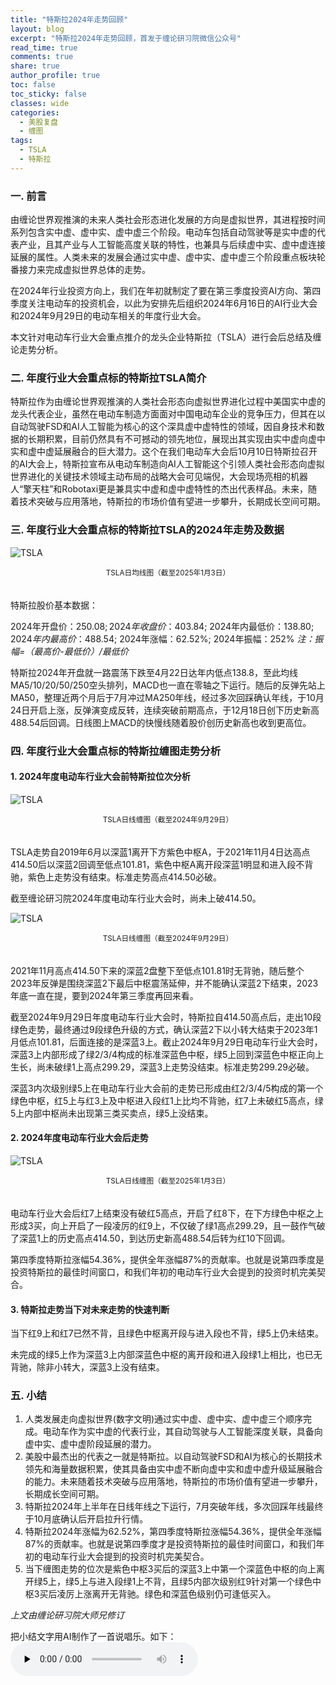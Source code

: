 ```yaml
---
title: "特斯拉2024年走势回顾"
layout: blog
excerpt: "特斯拉2024年走势回顾，首发于缠论研习院微信公众号"
read_time: true
comments: true
share: true
author_profile: true
toc: false
toc_sticky: false
classes: wide
categories:
  - 美股复盘
  - 缠图
tags:
  - TSLA
  - 特斯拉
---
```


### 一. 前言

由缠论世界观推演的未来人类社会形态进化发展的方向是虚拟世界，其进程按时间系列包含实中虚、虚中实、虚中虚三个阶段。电动车包括自动驾驶等是实中虚的代表产业，且其产业与人工智能高度关联的特性，也兼具与后续虚中实、虚中虚连接延展的属性。人类未来的发展会通过实中虚、虚中实、虚中虚三个阶段重点板块轮番接力来完成虚拟世界总体的走势。

在2024年行业投资方向上，我们在年初就制定了要在第三季度投资AI方向、第四季度关注电动车的投资机会，以此为安排先后组织2024年6月16日的AI行业大会和2024年9月29日的电动车相关的年度行业大会。

本文针对电动车行业大会重点推介的龙头企业特斯拉（TSLA）进行会后总结及缠论走势分析。

### 二. 年度行业大会重点标的特斯拉TSLA简介

特斯拉作为由缠论世界观推演的人类社会形态向虚拟世界进化过程中美国实中虚的龙头代表企业，虽然在电动车制造方面面对中国电动车企业的竞争压力，但其在以自动驾驶FSD和AI人工智能为核心的这个深具虚中虚特性的领域，因自身技术和数据的长期积累，目前仍然具有不可撼动的领先地位，展现出其实现由实中虚向虚中实和虚中虚延展融合的巨大潜力。这个在我们电动车大会后10月10日特斯拉召开的AI大会上，特斯拉宣布从电动车制造向AI人工智能这个引领人类社会形态向虚拟世界进化的关键技术领域主动布局的战略大会可见端倪，大会现场亮相的机器人“擎天柱”和Robotaxi更是兼具实中虚和虚中虚特性的杰出代表样品。未来，随着技术突破与应用落地，特斯拉的市场价值有望进一步攀升，长期成长空间可期。

### 三. 年度行业大会重点标的特斯拉TSLA的2024年走势及数据

![TSLA](https://image.olim.cc/2025/tsla-20250103-day-j.jpeg)
<small><center>TSLA日均线图（截至2025年1月3日）</center></small>　

特斯拉股价基本数据：

2024年开盘价：$250.08; 2024年收盘价：$403.84; 2024年内最低价：$138.80; 2024年内最高价：$488.54; 2024年涨幅：62.52%; 2024年振幅：252% *注：振幅=（最高价-最低价）/最低价*

特斯拉2024年开盘就一路震荡下跌至4月22日达年内低点138.8，至此均线MA5/10/20/50/250空头排列，MACD也一直在零轴之下运行。随后的反弹先站上MA50，整理近两个月后于7月冲过MA250年线，经过多次回踩确认年线，于10月24日开启上涨，反弹演变成反转，连续突破前期高点，于12月18日创下历史新高488.54后回调。日线图上MACD的快慢线随着股价创历史新高也收到更高位。

### 四. 年度行业大会重点标的特斯拉缠图走势分析

#### 1. 2024年度电动车行业大会前特斯拉位次分析

![TSLA](https://image.olim.cc/2025/tsla-20240929-day-full.jpeg)
<small><center>TSLA日线缠图（截至2024年9月29日）</center></small>　

TSLA走势自2019年6月以深蓝1离开下方紫色中枢A，于2021年11月4日达高点414.50后以深蓝2回调至低点101.81，紫色中枢A离开段深蓝1明显和进入段不背驰，紫色上走势没有结束。标准走势高点414.50必破。

截至缠论研习院2024年度电动车行业大会时，尚未上破414.50。

![TSLA](https://image.olim.cc/2025/tsla-20240929-day-c.jpeg)
<small><center>TSLA日线缠图（截至2024年9月29日）</center></small>　

2021年11月高点414.50下来的深蓝2盘整下至低点101.81时无背驰，随后整个2023年反弹是围绕深蓝2下最后中枢震荡延伸，并不能确认深蓝2下结束，2023年底一直在提，要到2024年第三季度再回来看。

截至2024年9月29日年度电动车行业大会时，特斯拉自414.50高点后，走出10段绿色走势，最终通过9段绿色升级的方式，确认深蓝2下以小转大结束于2023年1月低点101.81，后面连接的是深蓝3上。截止2024年9月29日电动车行业大会时，深蓝3上内部形成了绿2/3/4构成的标准深蓝色中枢，绿5上回到深蓝色中枢正向上生长，尚未破绿1上高点299.29，深蓝3上走势没结束。标准走势299.29必破。

深蓝3内次级别绿5上在电动车行业大会前的走势已形成由红2/3/4/5构成的第一个绿色中枢，红5上与红3上及中枢进入段红1上比均不背驰，红7上未破红5高点，绿5上内部中枢尚未出现第三类买卖点，绿5上没结束。

#### 2. 2024年度电动车行业大会后走势

![TSLA](https://image.olim.cc/2025/tsla-20250105-day-hg.jpeg)
<small><center>TSLA日线缠图（截至2025年1月3日）</center></small>　

电动车行业大会后红7上结束没有破红5高点，开启了红8下，在下方绿色中枢之上形成3买，向上开启了一段凌厉的红9上，不仅破了绿1高点299.29，且一鼓作气破了深蓝1上的历史高点414.50，到达历史新高488.54后转为红10下回调。

第四季度特斯拉涨幅54.36%，提供全年涨幅87%的贡献率。也就是说第四季度是投资特斯拉的最佳时间窗口，和我们年初的电动车行业大会提到的投资时机完美契合。

#### 3. 特斯拉走势当下对未来走势的快速判断

当下红9上和红7已然不背，且绿色中枢离开段与进入段也不背，绿5上仍未结束。

未完成的绿5上作为深蓝3上内部深蓝色中枢的离开段和进入段绿1上相比，也已无背驰，除非小转大，深蓝3上没有结束。

### 五. 小结

1. 人类发展走向虚拟世界(数字文明)通过实中虚、虚中实、虚中虚三个顺序完成。电动车作为实中虚的代表行业，其自动驾驶与人工智能深度关联，具备向虚中实、虚中虚阶段延展的潜力。
2. 美股中最杰出的代表之一就是特斯拉。以自动驾驶FSD和AI为核心的长期技术领先和海量数据积累，使其具备由实中虚不断向虚中实和虚中虚升级延展融合的能力。未来随着技术突破与应用落地，特斯拉的市场价值有望进一步攀升，长期成长空间可期。
3. 特斯拉2024年上半年在日线年线之下运行，7月突破年线，多次回踩年线最终于10月底确认后开启拉升行情。
4. 特斯拉2024年涨幅为62.52%，第四季度特斯拉涨幅54.36%，提供全年涨幅87%的贡献率。也就是说第四季度才是投资特斯拉的最佳时间窗口，和我们年初的电动车行业大会提到的投资时机完美契合。
5. 当下缠图走势的位次是紫色中枢3买后的深蓝3上中第一个深蓝色中枢的向上离开绿5上，绿5上与进入段绿1上不背，且绿5内部次级别红9针对第一个绿色中枢3买后凌厉上涨离开无背驰。绿色和深蓝色级别仍可逢低买入。

*上文由缠论研习院大师兄修订*

把小结文字用AI制作了一首说唱乐。如下：
<audio src="https://image.olim.cc/2025/特斯拉2024走势回顾.mp3" preload="none" controls loop>
特斯拉2024走势回顾
</audio>
